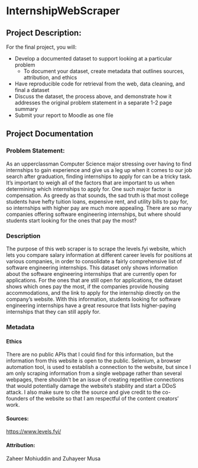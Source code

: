 # InternshipWebScraper

## Project Description:

For the final project, you will:

-   Develop a documented dataset to support looking at a particular problem
    -   To document your dataset, create metadata that outlines sources, attribution, and ethics
-   Have reproducible code for retrieval from the web, data cleaning, and final a dataset
-   Discuss the dataset, the process above, and demonstrate how it addresses the original problem statement in a separate 1-2 page summary
-   Submit your report to Moodle as one file

## Project Documentation

### Problem Statement:

As an upperclassman Computer Science major stressing over having to find internships to gain experience and give us a leg up when it comes to our job search after graduation, finding internships to apply for can be a tricky task. It’s important to weigh all of the factors that are important to us when determining which internships to apply for. One such major factor is compensation. As greedy as that sounds, the sad truth is that most college students have hefty tuition loans, expensive rent, and utility bills to pay for, so internships with higher pay are much more appealing. There are so many companies offering software engineering internships, but where should students start looking for the ones that pay the most?

### Description

The purpose of this web scraper is to scrape the levels.fyi website, which lets you compare salary information at different career levels for positions at various companies, in order to consolidate a fairly comprehensive list of software engineering internships. This dataset only shows information about the software engineering internships that are currently open for applications. For the ones that are still open for applications, the dataset shows which ones pay the most, if the companies provide housing accommodations, and the link to apply for the internship directly on the company’s website. With this information, students looking for software engineering internships have a great resource that lists higher-paying internships that they can still apply for.

### Metadata

#### Ethics

There are no public APIs that I could find for this information, but the information from this website is open to the public. Selenium, a browser automation tool, is used to establish a connection to the website, but since I am only scraping information from a single webpage rather than several webpages, there shouldn’t be an issue of creating repetitive connections that would potentially damage the website’s stability and start a DDoS attack. I also make sure to cite the source and give credit to the co-founders of the website so that I am respectful of the content creators’ work.

#### Sources:

https://www.levels.fyi/

#### Attribution:

Zaheer Mohiuddin and Zuhayeer Musa

